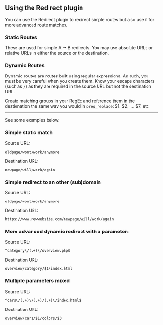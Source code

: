 ## Using the Redirect plugin

You can use the Redirect plugin to redirect simple routes but also use it for 
more advanced route matches.

### Static Routes
These are used for simple A -> B redirects. You may use absolute URLs or
relative URLs in either the source or the destination.

### Dynamic Routes
Dynamic routes are routes built using regular expressions. As such, you must be
very careful when you create them. Know your escape characters (such as `/`) as 
they are required in the source URL but not the destination URL.

Create matching groups in your RegEx and reference them in the destionation the
same way you would in `preg_replace`: $1, $2, ..., $7, etc

---
 
See some examples below.

### Simple static match
Source URL:
```
oldpage/wont/work/anymore
```
Destination URL:
```
newpage/will/work/again
```

### Simple redirect to an other (sub)domain
Source URL:
```
oldpage/wont/work/anymore
```
Destination URL:
```
https://www.newwebsite.com/newpage/will/work/again
```

### More advanced dynamic redirect with a parameter:
Source URL:
```
^category\/(.+)\/overview.php$
```
Destination URL:
```
overview/category/$1/index.html
```

### Multiple parameters mixed
Source URL:
```
^cars\/(.+)\/(.+)/(.+)\/index.html$
```
Destination URL:
```
overview/cars/$1/colors/$3
```
